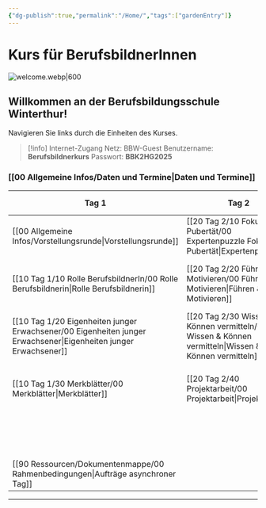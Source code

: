 ```yaml
---
{"dg-publish":true,"permalink":"/Home/","tags":["gardenEntry"]}
---
```


# Kurs für BerufsbildnerInnen
![welcome.webp|600](/img/user/welcome.webp)
## Willkommen an der Berufsbildungsschule Winterthur!
Navigieren Sie links durch die Einheiten des Kurses. 
>[!info] Internet-Zugang
>Netz: BBW-Guest
>Benutzername: **Berufsbildnerkurs**
>Passwort: **BBK2HG2025**
### [[00 Allgemeine Infos/Daten und Termine\|Daten und Termine]]

| **Tag 1**                                                             | **Tag 2**                                                     | **Tag 3**                                                       | *Dokumentation* (Asynchroner Tag)                |
| --------------------------------------------------------------------- | ------------------------------------------------------------- | --------------------------------------------------------------- | ------------------------------------------------ |
| [[00 Allgemeine Infos/Vorstellungsrunde\|Vorstellungsrunde]]                                                 | [[20 Tag 2/10 Fokus Pubertät/00 Expertenpuzzle Fokus Pubertät\|Expertenpuzzle]]          | [[30 Tag 3/10 Vier-Ohren Modell/00 Vier-Ohren-Modell\|Das Vier-Ohren-Modell]]                 | [[90 Ressourcen/Dokumentenmappe/00 Rahmenbedingungen\|00 Rahmenbedingungen]]                         |
| [[10 Tag 1/10 Rolle BerufsbildnerIn/00 Rolle Berufsbildnerin\|Rolle Berufsbildnerin]]                   | [[20 Tag 2/20 Führen & Motivieren/00 Führen & Motivieren\|Führen & Motivieren]]               | [[30 Tag 3/20 Gespräche&Konflikte/00 Gespräche&Konflikte\|Gespräche&Konflikte]]                 | [[90 Ressourcen/Dokumentenmappe/01 Auftrag «Auswahl und Anstellung»\|01 Auftrag «Auswahl und Anstellung»]]          |
| [[10 Tag 1/20 Eigenheiten junger Erwachsener/00 Eigenheiten junger Erwachsener\|Eigenheiten junger Erwachsener]] | [[20 Tag 2/30 Wissen & Können vermitteln/00 Wissen & Können vermitteln\|Wissen & Können vermitteln]] | [[30 Tag 3/30 Lerndokumentation und Bildungsbericht/00 Lerndokumentation\| Die Lerndokumentation]]                | [[90 Ressourcen/Dokumentenmappe/02 Auftrag Integration in den Lehrbetrieb\|02 Auftrag Integration in den Lehrbetrieb]]    |
| [[10 Tag 1/30 Merkblätter/00 Merkblätter\|Merkblätter]]                                       | [[20 Tag 2/40 Projektarbeit/00 Projektarbeit\|Projektarbeit]]                           | [[30 Tag 3/40 Bildungsbericht/00 Bildungsbericht\|Der Bildungsbericht]]                     | [[90 Ressourcen/Dokumentenmappe/03 Auftrag Planung betriebliche Grundbildung\|03 Auftrag Planung betriebliche Grundbildung]] |
|                                                                       |                                                               | [[30 Tag 3/50 Psychologie/01 Krisen in der Adoleszenz\|Psychische Gesundheit]]          | [[90 Ressourcen/Dokumentenmappe/04 Auftrag Fokus Pubertät\|04 Auftrag Fokus Pubertät]]                    |
| [[90 Ressourcen/Dokumentenmappe/00 Rahmenbedingungen\|Aufträge asynchroner Tag]]                    |                                                               | [[30 Tag 3/60 Tyrannen müssen nicht sein/01 Jugendlichen im Berufsleben\|Jugendlichen im Berufsleben]] |                                                  |

---


